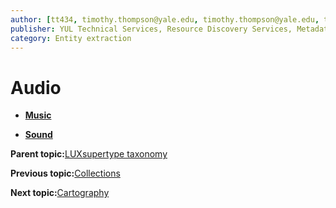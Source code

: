 ```yaml
---
author: [tt434, timothy.thompson@yale.edu, timothy.thompson@yale.edu, tt434]
publisher: YUL Technical Services, Resource Discovery Services, Metadata Services Unit
category: Entity extraction
---
```


# Audio

-   **[Music](../../tasks/supertypes/music.md)**  

-   **[Sound](../../tasks/supertypes/sound.md)**  


**Parent topic:**[LUXsupertype taxonomy](../../tasks/supertypes/supertypes.md)

**Previous topic:**[Collections](../../tasks/supertypes/collectionformats.md)

**Next topic:**[Cartography](../../tasks/supertypes/cartographicformats.md)

